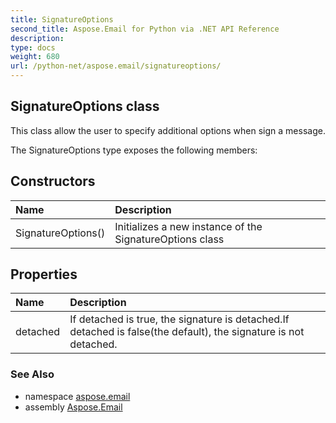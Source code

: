 ```yaml
---
title: SignatureOptions
second_title: Aspose.Email for Python via .NET API Reference
description: 
type: docs
weight: 680
url: /python-net/aspose.email/signatureoptions/
---
```


## SignatureOptions class

This class allow the user to specify additional options when sign a message.

The SignatureOptions type exposes the following members:
## Constructors
| Name | Description |
| :- | :- |
|SignatureOptions()|Initializes a new instance of the SignatureOptions class|
## Properties
| Name | Description |
| :- | :- |
|detached|If detached is true, the signature is detached.If detached is false(the default), the signature is not detached.|

### See Also

* namespace [aspose.email](/email/python-net/aspose.email/)
* assembly [Aspose.Email](/email/python-net/)

